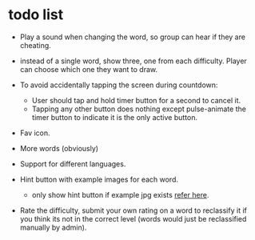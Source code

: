 # todo list

- Play a sound when changing the word, so group can hear if they are cheating.

- instead of a single word, show three, one from each difficulty. Player can choose which one they want to draw.

- To avoid accidentally tapping the screen during countdown:
  - User should tap and hold timer button for a second to cancel it.
  - Tapping any other button does nothing except pulse-animate the timer button to indicate it is the only active button.

- Fav icon.

- More words (obviously)

- Support for different languages.

- Hint button with example images for each word.
  - only show hint button if example jpg exists [refer here](http://stackoverflow.com/questions/3915634/checking-if-a-url-is-broken-in-javascript).

- Rate the difficulty, submit your own rating on a word to reclassify it if you think its not in the correct level (words would just be reclassified manually by admin).
